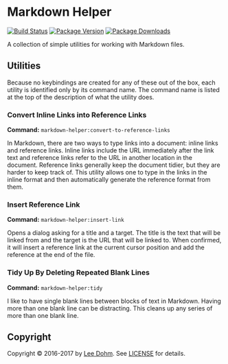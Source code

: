 # Markdown Helper

[![Build Status](https://img.shields.io/travis/lee-dohm/markdown-helper.svg)](https://travis-ci.org/lee-dohm/markdown-helper)
[![Package Version](https://img.shields.io/apm/v/markdown-helper.svg)](https://atom.io/packages/markdown-helper)
[![Package Downloads](https://img.shields.io/apm/dm/markdown-helper.svg)](https://atom.io/packages/markdown-helper)

A collection of simple utilities for working with Markdown files.

## Utilities

Because no keybindings are created for any of these out of the box, each utility is identified only by its command name. The command name is listed at the top of the description of what the utility does.

### Convert Inline Links into Reference Links

**Command:** `markdown-helper:convert-to-reference-links`

In Markdown, there are two ways to type links into a document: inline links and reference links. Inline links include the URL immediately after the link text and reference links refer to the URL in another location in the document. Reference links generally keep the document tidier, but they are harder to keep track of. This utility allows one to type in the links in the inline format and then automatically generate the reference format from them.

### Insert Reference Link

**Command:** `markdown-helper:insert-link`

Opens a dialog asking for a title and a target. The title is the text that will be linked from and the target is the URL that will be linked to. When confirmed, it will insert a reference link at the current cursor position and add the reference at the end of the file.

### Tidy Up By Deleting Repeated Blank Lines

**Command:** `markdown-helper:tidy`

I like to have single blank lines between blocks of text in Markdown. Having more than one blank line can be distracting. This cleans up any series of more than one blank line.

## Copyright

Copyright &copy; 2016-2017 by [Lee Dohm](http://www.lee-dohm.com). See [LICENSE](https://raw.githubusercontent.com/lee-dohm/package-name/master/LICENSE.md) for details.
